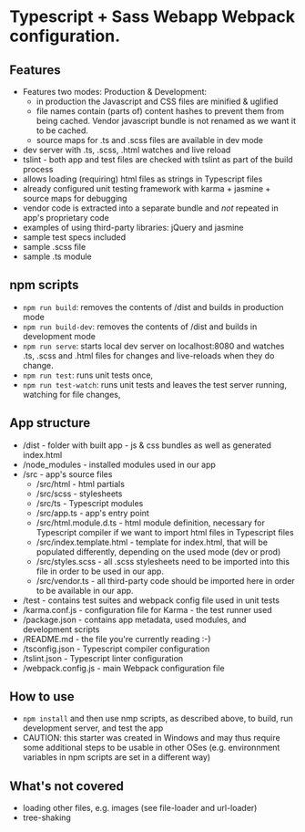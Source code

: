 # Typescript + Sass Webapp Webpack configuration.

## Features

* Features two modes: Production & Development:
    * in production the Javascript and CSS files are minified & uglified
    * file names contain (parts of) content hashes to prevent them from being cached.
    Vendor javascript bundle is not renamed as we want it to be cached.
    * source maps for .ts and .scss files are available in dev mode
* dev server with .ts, .scss, .html watches and live reload
* tslint - both app and test files are checked with tslint as part of the build process
* allows loading (requiring) html files as strings in Typescript files
* already configured unit testing framework with karma + jasmine + source maps for debugging
* vendor code is extracted into a separate bundle and *not* repeated in app's proprietary code
* examples of using third-party libraries: jQuery and jasmine
* sample test specs included
* sample .scss file
* sample .ts module


## npm scripts
* `npm run build`: removes the contents of /dist and builds in production mode
* `npm run build-dev`: removes the contents of /dist and builds in development mode
* `npm run serve`: starts local dev server on localhost:8080 and watches .ts, .scss and .html files
    for changes and live-reloads when they do change.
* `npm run test`: runs unit tests once,
* `npm run test-watch`: runs unit tests and leaves the test server running, watching for file changes,


## App structure
* /dist - folder with built app - js & css bundles as well as generated index.html
* /node_modules - installed modules used in our app
* /src - app's source files
    * /src/html - html partials
    * /src/scss - stylesheets
    * /src/ts - Typescript modules
    * /src/app.ts - app's entry point
    * /src/html.module.d.ts - html module definition, necessary for Typescript compiler if
        we want to import html files in Typescript files
    * /src/index.template.html - template for index.html, that will be populated differently,
        depending on the used mode (dev or prod)
    * /src/styles.scss - all .scss stylesheets need to be imported into this file in order
        to be used in our app.
    * /src/vendor.ts - all third-party code should be imported here in order to be available
        in our app.
* /test - contains test suites and webpack config file used in unit tests
* /karma.conf.js - configuration file for Karma - the test runner used
* /package.json - contains app metadata, used modules, and development scripts
* /README.md - the file you're currently reading :-)
* /tsconfig.json - Typescript compiler configuration
* /tslint.json - Typescript linter configuration
* /webpack.config.js - main Webpack configuration file 


## How to use
* `npm install` and then use nmp scripts, as described above, to build, run development
    server, and test the app
* CAUTION: this starter was created in Windows and may thus require some additional steps
    to be usable in other OSes (e.g. environnment variables in npm scripts are set in a
    different way)

## What's not covered
* loading other files, e.g. images (see file-loader and url-loader)
* tree-shaking